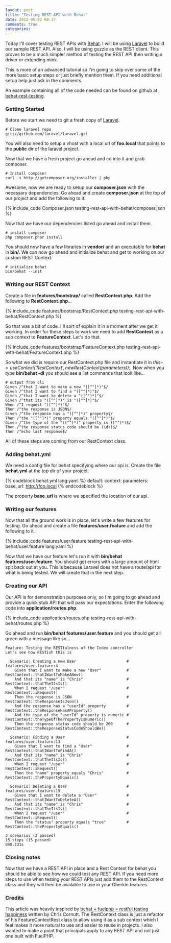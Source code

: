 ```yaml
---
layout: post
title: "Testing REST API with Behat"
date: 2012-05-02 08:17
comments: true
categories:
---
```


Today I'll cover testing REST APIs with [Behat](http://behat.org/). I will be using
[Laravel](http://laravel.com/) to build our sample REST API. Also, I will be using guzzle
as the REST client. This proves to be a much simpler method of testing the REST API then
writing a driver or extending mink.

This is more of an advanced tutorial so I'm going to skip over some of the more basic
setup steps or just briefly mention them. If you need additional setup help just ask in
the comments.

An example containing all of the code needed can be found on github at
[behat-rest-testing](https://github.com/kloy/behat-rest-testing).
<!--more-->

### Getting Started

Before we start we need to git a fresh copy of [Laravel](http://laravel.com/).

	# Clone laravel repo
	git://github.com/laravel/laravel.git

You will also need to setup a vhost with a local url of **foo.local** that points to the **public**
dir of the laravel project.

Now that we have a fresh project go ahead and cd into it and grab composer.

	# Install composer
	curl -s http://getcomposer.org/installer | php

Awesome, now we are ready to setup our **composer.json** with the necessary
dependencies. Go ahead and create **composer.json** at the top of our project and add the
following to it.

{% include_code Composer.json testing-rest-api-with-behat/composer.json %}

Now that we have our dependencies listed go ahead and install them.

	# install composer
	php composer.phar install

You should now have a few libraries in **vendor/** and an executable for **behat** in
**bin/**. We can now go ahead and initialize behat and get to working on our custom REST
Context.

	# initialize behat
	bin/behat --init

### Writing our REST Context

Create a file in **features/bootstrap/** called **RestContext.php**. Add the following to
**RestContext.php**...

{% include_code features/bootstrap/RestContext.php testing-rest-api-with-behat/RestContext.php %}

So that was a bit of code. I'll sort of explain it in a moment after we get it working. In
order for these steps to work we need to add **RestContext** as a sub context to **FeatureContext**.
Let's do that.

{% include_code features/bootstrap/FeatureContext.php testing-rest-api-with-behat/FeatureContext.php %}

So what we did is require our RestContext.php file and instantiate it in
*$this->useContext('RestContext', new RestContext($parameters));*. Now when you type
**bin/behat -dl** you should see a list commands that look like...

	# output from cli
	Given /^that I want to make a new "([^"]*)"$/
	Given /^that I want to find a "([^"]*)"$/
	Given /^that I want to delete a "([^"]*)"$/
	Given /^that its "([^"]*)" is "([^"]*)"$/
	When /^I request "([^"]*)"$/
	Then /^the response is JSON$/
	Given /^the response has a "([^"]*)" property$/
	Then /^the "([^"]*)" property equals "([^"]*)"$/
	Given /^the type of the "([^"]*)" property is ([^"]*)$/
	Then /^the response status code should be (\d+)$/
	Then /^echo last response$/

All of these steps are coming from our RestContext class.

### Adding behat.yml

We need a config file for behat specifying where our api is. Create the file **behat.yml**
at the top dir of your project.

{% codeblock behat.yml lang:yaml %}
default:
  context:
  	parameters:
    	base_url: http://foo.local
{% endcodeblock %}

The property **base_url** is where we specified the location of our api.

### Writing our features

Now that all the ground work is in place, let's write a few features for testing. Go ahead
and create a file **features/user.feature** and add the following to it.

{% include_code features/user.feature testing-rest-api-with-behat/user.feature lang:yaml %}

Now that we have our feature let's run it with **bin/behat features/user.feature**. You should
get errors with a large amount of html spit back out at you. This is because Laravel
does not have a route/api for what is being tested. We will create that in the next step.

### Creating our API

Our API is for demonstration purposes only, so I'm going to go ahead and provide a quick
stub API that will pass our expectations. Enter the following code into **application/routes.php**.

{% include_code application/routes.php testing-rest-api-with-behat/routes.php %}

Go ahead and run **bin/behat features/user.feature** and you should get all green with a
message like so...

	Feature: Testing the RESTfulness of the Index controller
    Let's see how RESTish this is

	  Scenario: Creating a new User                      # features/user.feature:4
	    Given that I want to make a new "User"           # RestContext::thatIWantToMakeANew()
	    And that its "name" is "Chris"                   # RestContext::thatTheItsIs()
	    When I request "/user"                           # RestContext::iRequest()
	    Then the response is JSON                        # RestContext::theResponseIsJson()
	    And the response has a "userId" property         # RestContext::theResponseHasAProperty()
	    And the type of the "userId" property is numeric # RestContext::theTypeOfThePropertyIsNumeric()
	    Then the response status code should be 200      # RestContext::theResponseStatusCodeShouldBe()

	  Scenario: Finding a User                           # features/user.feature:13
	    Given that I want to find a "User"               # RestContext::thatIWantToFindA()
	    And that its "name" is "Chris"                   # RestContext::thatTheItsIs()
	    When I request "/user"                           # RestContext::iRequest()
	    Then the "name" property equals "Chris"          # RestContext::thePropertyEquals()

	  Scenario: Deleting a User                          # features/user.feature:19
	    Given that I want to delete a "User"             # RestContext::thatIWantToDeleteA()
	    And that its "name" is "Chris"                   # RestContext::thatTheItsIs()
	    When I request "/user"                           # RestContext::iRequest()
	    Then the "status" property equals "true"         # RestContext::thePropertyEquals()

	3 scenarios (3 passed)
	15 steps (15 passed)
	0m0.131s

### Closing notes

Now that we have a REST API in place and a Rest Context for behat you should be able to
see how we could test any REST API. If you need more steps to use when testing your REST
APIs just add them to the RestContext class and they will then be available to use in your
Gherkin features.

### Credits

This article was heavily inspired by
[behat + fuelphp = restful testing happiness](http://blog.phpdeveloper.org/?p=456) written
by Chris Cornutt. The RestContext class is just a refactor of his FeatureContextRest class
to allow using it as a sub context which I feel makes it more natural to use and easier to
reuse in projects. I also wanted to make a point that principals apply to any REST API and
not just one built with FuelPHP.